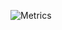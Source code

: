 ![Metrics](https://metrics.lecoq.io/jpope15?template=classic&languages=1&leetcode=1&lines=1&notable=1&base=header%2C%20activity%2C%20community%2C%20repositories%2C%20metadata&base.indepth=false&base.hireable=false&base.skip=false&languages=false&languages.ignored=html%2Ccss&languages.limit=8&languages.threshold=0%25&languages.other=false&languages.colors=github&languages.sections=most-used&languages.indepth=false&languages.analysis.timeout=15&languages.analysis.timeout.repositories=7.5&languages.categories=markup%2C%20programming&languages.recent.categories=markup%2C%20programming&languages.recent.load=300&languages.recent.days=14&lines=false&lines.sections=base&lines.repositories.limit=4&lines.history.limit=1&notable=false&notable.from=organization&notable.repositories=false&notable.indepth=false&notable.types=commit&notable.self=false&leetcode=false&leetcode.user=jamespope&leetcode.sections=solved&leetcode.limit.skills=10&leetcode.limit.recent=2&config.timezone=America%2FNew_York)
